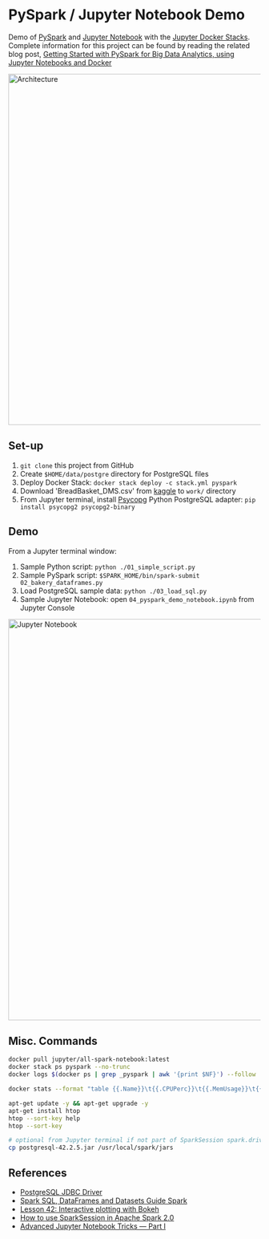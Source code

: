 # PySpark / Jupyter Notebook Demo

Demo of [PySpark](http://spark.apache.org/docs/2.4.0/api/python/pyspark.html) and [Jupyter Notebook](http://jupyter.org/) with the [Jupyter Docker Stacks](https://jupyter-docker-stacks.readthedocs.io/en/latest/). Complete information for this project can be found by reading the related blog post, [Getting Started with PySpark for Big Data Analytics, using Jupyter Notebooks and Docker
](http://wp.me/p1RD28-61V)

<img src="https://programmaticponderings.files.wordpress.com/2018/11/pysparkdocker1.png" alt="Architecture" width="700"/>

## Set-up

1.  `git clone` this project from GitHub
2.  Create `$HOME/data/postgre` directory for PostgreSQL files
3.  Deploy Docker Stack: `docker stack deploy -c stack.yml pyspark`
4.  Download 'BreadBasket_DMS.csv' from [kaggle](https://www.kaggle.com/xvivancos/transactions-from-a-bakery) to `work/` directory
5.  From Jupyter terminal, install [Psycopg](http://initd.org/psycopg/docs/install.html#) Python PostgreSQL adapter: `pip install psycopg2 psycopg2-binary`

## Demo

From a Jupyter terminal window:

1.  Sample Python script: `python ./01_simple_script.py`
2.  Sample PySpark script: `$SPARK_HOME/bin/spark-submit 02_bakery_dataframes.py`
3.  Load PostgreSQL sample data: `python ./03_load_sql.py`
4.  Sample Jupyter Notebook: open `04_pyspark_demo_notebook.ipynb` from Jupyter Console

<img src="https://programmaticponderings.files.wordpress.com/2018/11/pyspark_article_11_notebook.png" alt="Jupyter Notebook" width="800"/>

## Misc. Commands

```bash
docker pull jupyter/all-spark-notebook:latest
docker stack ps pyspark --no-trunc
docker logs $(docker ps | grep _pyspark | awk '{print $NF}') --follow

docker stats --format "table {{.Name}}\t{{.CPUPerc}}\t{{.MemUsage}}\t{{.MemPerc}}"

apt-get update -y && apt-get upgrade -y
apt-get install htop
htop --sort-key help
htop --sort-key

# optional from Jupyter terminal if not part of SparkSession spark.driver.extraClassPath
cp postgresql-42.2.5.jar /usr/local/spark/jars
```

## References

-   [PostgreSQL JDBC Driver
    ](https://jdbc.postgresql.org/download.html)
-   [Spark SQL, DataFrames and Datasets Guide
    Spark](https://spark.apache.org/docs/latest/sql-programming-guide.html#jdbc-to-other-databases)
-   [Lesson 42: Interactive plotting with Bokeh](http://justinbois.github.io/bootcamp/2017/lessons/l42_bokeh.html)
-   [How to use SparkSession in Apache Spark 2.0](https://databricks.com/blog/2016/08/15/how-to-use-sparksession-in-apache-spark-2-0.html)
-   [Advanced Jupyter Notebook Tricks — Part I](https://blog.dominodatalab.com/lesser-known-ways-of-using-notebooks/)
